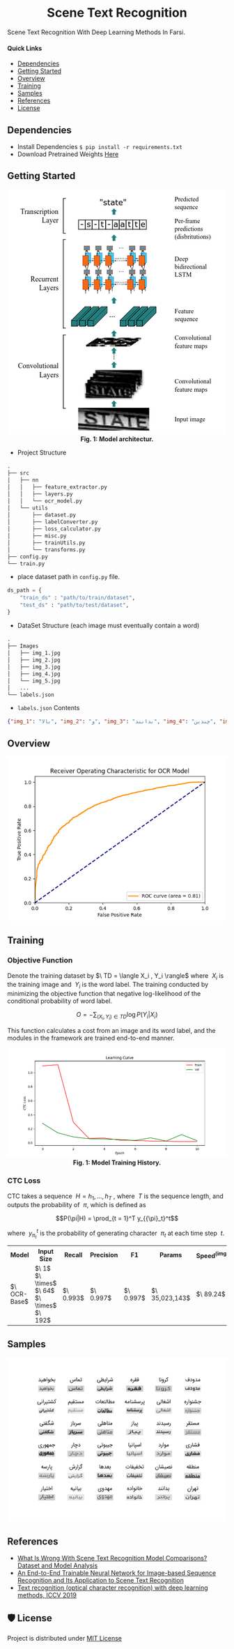 <p align="center">
  <h1 align="center">Scene Text Recognition</h1>
</p>

Scene Text Recognition With Deep Learning Methods In Farsi.

#### **Quick Links**
- [Dependencies](#Dependencies)
- [Getting Started](#Getting-Started)
- [Overview](#Overview)
- [Training](#Training)
- [Samples](#Samples)
- [References](#References)
- [License](#License)

## Dependencies
- Install Dependencies `$ pip install -r requirements.txt`
- Download Pretrained Weights [Here](https://huggingface.co/ordaktaktak/Scene-Text-Recognition)

## Getting Started

<p align="center">
  <div align="center"><img src="figures/crnn.png"></div>
  <div align="center"><figcaption><strong>Fig. 1: Model architectur.</strong></figcaption></div>
</p>

- Project Structure
```
.
├── src
│   ├── nn
│   │   ├── feature_extractor.py
│   │   ├── layers.py
│   │   └── ocr_model.py
│   └── utils
│       ├── dataset.py
│       ├── labelConverter.py
│       ├── loss_calculator.py
│       ├── misc.py
│       ├── trainUtils.py
│       └── transforms.py
├── config.py
└── train.py
```

- place dataset path in `config.py` file.
```python
ds_path = {
    "train_ds" : "path/to/train/dataset",
    "test_ds" : "path/to/test/dataset",
}
```

- DataSet Structure (each image must eventually contain a word)
```
.
├── Images
│   ├── img_1.jpg
│   ├── img_2.jpg
│   ├── img_3.jpg
│   ├── img_4.jpg
│   └── img_5.jpg
│   ...
└── labels.json
```

- `labels.json` Contents
```json
{"img_1": "بالا", "img_2": "و", "img_3": "بدانند", "img_4": "چندین", "img_5": "به", ...}
```
## Overview
<p align="center">
  <img src="figures/ROC.png">
</p>

## Training

### Objective Function
Denote the training dataset by $\ TD = \langle X_i , Y_i \rangle\$ where $\ X_i$ is the training image and $\ Y_i$ is the word label. The training conducted by minimizing the objective function that negative log-likelihood of the conditional probability of word label.
```math
O = -\sum_{(X_i, Y_i) \in TD} \log P(Y_i|X_i)
```
This function calculates a cost from an image and its word label, and the modules in the framework are trained end-to-end manner.

<p align="center">
  <div align="center"><img src="figures/LearningCurve.png"></div>
  <div align="center"><figcaption><strong>Fig. 1: Model Training History.</strong></figcaption></div>
</p>

### CTC Loss
CTC takes a sequence $\ H = h_1 , . . . , h_T$ , where $\ T$ is the sequence length, and outputs the probability of $\ \pi$, which is defined as
```math
P(\pi|H) = \prod_{t = 1}^T y_{{\pi}_t}^t
```
where $\ y_{{\pi}_t}^t$ is the probability of generating character $\ \pi_t$ at each time step $\ t$.

<div align = "center">
  <table>
    <tr>
      <th>Model</th>
      <th>Input Size</th>
      <th>Recall</th>
      <th>Precision</th>
      <th>F1</th>
      <th>Params</th>
      <th>Speed<sup>(img/s)</th>
    </tr>
    <tr>
      <td> $\ OCR-Base$ </td>
      <td> $\ 1$ $\ \times$ $\ 64$ $\ \times$ $\ 192$</td>
      <td> $\ 0.993$ </td>
      <td> $\ 0.997$ </td>
      <td> $\ 0.997$ </td>
      <td> $\ 35,023,143$ </td>
      <td> $\ 89.24$ </td>
    </tr>
  </table> 
</div>

## Samples
<p align="center">
  <img src="figures/samples.png">
</p>

## References
- [What Is Wrong With Scene Text Recognition Model Comparisons? Dataset and Model Analysis](https://arxiv.org/abs/1904.01906)
- [An End-to-End Trainable Neural Network for Image-based Sequence Recognition and Its Application to Scene Text Recognition](https://arxiv.org/abs/1507.05717)
- [Text recognition (optical character recognition) with deep learning methods, ICCV 2019 ](https://github.com/clovaai/deep-text-recognition-benchmark)

## 🛡️ License <a name="license"></a>
Project is distributed under [MIT License](https://github.com/Saeed-Biabani/Scene-Text-Recognition/blob/main/LICENSE)
